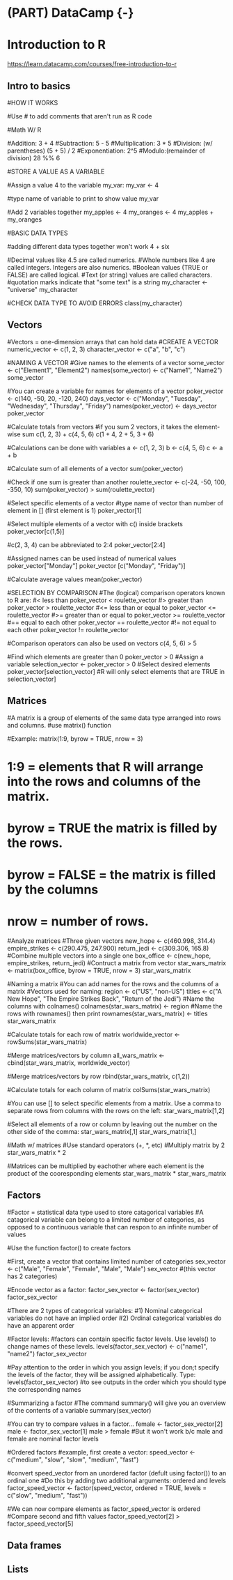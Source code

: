# (PART) DataCamp {-} 

# Introduction to R

<https://learn.datacamp.com/courses/free-introduction-to-r>

## Intro to basics

#HOW IT WORKS

#Use # to add comments that aren't run as R code

#Math W/ R

#Addition: 
3 + 4
#Subtraction: 
5 - 5 
#Multiplication:
3 * 5
#Division: (w/ parentheses)
(5 + 5) / 2
#Exponentiation: 
2^5
#Modulo:(remainder of division)
28 %% 6

#STORE A VALUE AS A VARIABLE

#Assign a value 4 to the variable my_var:
my_var <- 4

#type name of variable to print to show value 
my_var

#Add 2 variables together 
my_apples <- 4
my_oranges <- 4
my_apples + my_oranges 

#BASIC DATA TYPES

#adding different data types together won't work
4 + six

#Decimal values like 4.5 are called numerics.
#Whole numbers like 4 are called integers. Integers are also numerics.
#Boolean values (TRUE or FALSE) are called logical.
#Text (or string) values are called characters.
#quotation marks indicate that "some text" is a string
my_character <- "universe"
my_character 

#CHECK DATA TYPE TO AVOID ERRORS 
class(my_character)


## Vectors

#Vectors = one-dimension arrays that can hold data
#CREATE A VECTOR 
numeric_vector <- c(1, 2, 3)
character_vector <- c("a", "b", "c")

#NAMING A VECTOR
#Give names to the elements of a vector 
some_vector <- c("Element1", "Element2")
names(some_vector) <- c("Name1", "Name2")
some_vector

#You can create a variable for names for elements of a vector 
poker_vector <- c(140, -50, 20, -120, 240)
days_vector <- c("Monday", "Tuesday", "Wednesday", "Thursday", "Friday")
names(poker_vector) <- days_vector
poker_vector

#Calculate totals from vectors
#if you sum 2 vectors, it takes the element-wise sum
c(1, 2, 3) + c(4, 5, 6)
c(1 + 4, 2 + 5, 3 + 6)

#Calculations can be done with variables
a <- c(1, 2, 3) 
b <- c(4, 5, 6)
c <- a + b

#Calculate sum of all elements of a vector 
sum(poker_vector)

#Check if one sum is greater than another
roulette_vector <- c(-24, -50, 100, -350, 10)
sum(poker_vector) > sum(roulette_vector)

#Select specific elements of a vector 
#type name of vector than number of element in [] (first element is 1)
poker_vector[1]

#Select multiple elements of a vector with c() inside brackets
poker_vector[c(1,5)]

#c(2, 3, 4) can be abbreviated to 2:4
poker_vector[2:4]

#Assigned names can be used instead of numerical values
poker_vector["Monday"]
poker_vector [c("Monday", "Friday")]

#Calculate average values
mean(poker_vector)

#SELECTION BY COMPARISON
#The (logical) comparison operators known to R are:
#< less than 
poker_vector < roulette_vector
#> greater than 
poker_vector > roulette_vector
#<= less than or equal to
poker_vector <= roulette_vector
#>= greater than or equal to
poker_vector >= roulette_vector
#== equal to each other
poker_vector == roulette_vector
#!= not equal to each other
poker_vector != roulette_vector

#Comparison operators can also be used on vectors
c(4, 5, 6) > 5

#Find which elements are greater than 0
poker_vector > 0
#Assign a variable
selection_vector <- poker_vector > 0
#Select desired elements
poker_vector[selection_vector]
#R will only select elements that are TRUE in selection_vector]

## Matrices

#A matrix is a group of elements of the same data type arranged into rows and columns.
#use matrix() function

#Example:
matrix(1:9, byrow = TRUE, nrow = 3)
# 1:9 = elements that R will arrange into the rows and columns of the matrix.
# byrow = TRUE the matrix is filled by the rows.
# byrow = FALSE = the matrix is filled by the columns
# nrow = number of rows.

#Analyze matrices
#Three given vectors
new_hope <- c(460.998, 314.4)
empire_strikes <- c(290.475, 247.900)
return_jedi <- c(309.306, 165.8)
#Combine multiple vectors into a single one
box_office <- c(new_hope, empire_strikes, return_jedi)
#Contruct a matrix from vector 
star_wars_matrix <- matrix(box_office, byrow = TRUE, nrow = 3)
star_wars_matrix

#Naming a matrix 
#You can add names for the rows and the columns of a matrix
#Vectors used for naming:
region <- c("US", "non-US")
titles <- c("A New Hope", "The Empire Strikes Back", "Return of the Jedi")
#Name the columns with colnames()
colnames(star_wars_matrix) <- region
#Name the rows with rownames() then print
rownames(star_wars_matrix) <- titles
star_wars_matrix

#Calculate totals for each row of matrix 
worldwide_vector <- rowSums(star_wars_matrix)

#Merge matrices/vectors by column
all_wars_matrix <- cbind(star_wars_matrix, worldwide_vector)

#Merge matrices/vectors by row
rbind(star_wars_matrix, c(1,2))

#Calculate totals for each column of matrix
colSums(star_wars_matrix)

#You can use [] to select specific elements from a matrix. Use a comma to separate rows from columns with the rows on the left:
star_wars_matrix[1,2]

#Select all elements of a row or column by leaving out the number on the other side of the comma:
star_wars_matrix[,1]
star_wars_matrix[1,]

#Math w/ matrices
#Use standard operators (+, *, etc)
#Multiply matrix by 2
star_wars_matrix * 2

#Matrices can be multiplied by eachother where each element is the product of the cooresponding elements
star_wars_matrix * star_wars_matrix

## Factors
#Factor = statistical data type used to store catagorical variables 
#A catagorical variable can belong to a limited number of categories, as opposed to a continuous variable that can respon to an infinite number of values 

#Use the function factor() to create factors

#First, create a vector that contains limited number of categories 
sex_vector <- c("Male", "Female", "Female", "Male", "Male")
sex_vector
#(this vector has 2 categories)

#Encode vector as a factor:
factor_sex_vector <- factor(sex_vector)
factor_sex_vector

#There are 2 types of categorical variables: 
#1) Nominal categorical variables do not have an implied order
#2) Ordinal categorical variables do have an apparent order

#Factor levels:
#factors can contain specific factor levels. Use levels() to change names of these levels.
levels(factor_sex_vector) <- c("name1", "name2")
factor_sex_vector

#Pay attention to the order in which you assign levels; if you don;t specify the levels of the factor, they will be assigned alphabetically. Type: 
levels(factor_sex_vector)
#to see outputs in the order which you should type the corresponding names

#Summarizing a factor 
#The command summary() will give you an overview of the contents of a variable
summary(sex_vector)

#You can try to compare values in a factor...
female <- factor_sex_vector[2]
male <- factor_sex_vector[1]
male > female
#But it won't work b/c male and female are nominal factor levels

#Ordered factors
#example, first create a vector:
speed_vector <- c("medium", "slow", "slow", "medium", "fast")

#convert speed_vector from an unordered factor (defult using factor()) to an ordinal one
#Do this by adding two additional arguments: ordered and levels
factor_speed_vector <- factor(speed_vector,
ordered = TRUE,
levels = c("slow", "medium", "fast"))

#We can now compare elements as factor_speed_vector is ordered
#Compare second and fifth values
factor_speed_vector[2] > factor_speed_vector[5]

## Data frames


## Lists